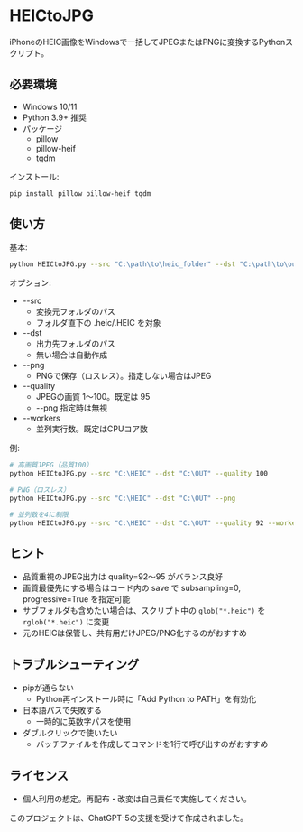 # HEICtoJPG

iPhoneのHEIC画像をWindowsで一括してJPEGまたはPNGに変換するPythonスクリプト。

## 必要環境
- Windows 10/11
- Python 3.9+ 推奨
- パッケージ
  - pillow
  - pillow-heif
  - tqdm

インストール:
```bash
pip install pillow pillow-heif tqdm
```

## 使い方
基本:
```bash
python HEICtoJPG.py --src "C:\path\to\heic_folder" --dst "C:\path\to\out"
```

オプション:
- --src
  - 変換元フォルダのパス
  - フォルダ直下の .heic/.HEIC を対象
- --dst
  - 出力先フォルダのパス
  - 無い場合は自動作成
- --png
  - PNGで保存（ロスレス）。指定しない場合はJPEG
- --quality
  - JPEGの画質 1〜100。既定は 95
  - --png 指定時は無視
- --workers
  - 並列実行数。既定はCPUコア数

例:
```bash
# 高画質JPEG（品質100）
python HEICtoJPG.py --src "C:\HEIC" --dst "C:\OUT" --quality 100

# PNG（ロスレス）
python HEICtoJPG.py --src "C:\HEIC" --dst "C:\OUT" --png

# 並列数を4に制限
python HEICtoJPG.py --src "C:\HEIC" --dst "C:\OUT" --quality 92 --workers 4
```

## ヒント
- 品質重視のJPEG出力は quality=92〜95 がバランス良好
- 画質最優先にする場合はコード内の save で subsampling=0, progressive=True を指定可能
- サブフォルダも含めたい場合は、スクリプト中の `glob("*.heic")` を `rglob("*.heic")` に変更
- 元のHEICは保管し、共有用だけJPEG/PNG化するのがおすすめ

## トラブルシューティング
- pipが通らない
  - Python再インストール時に「Add Python to PATH」を有効化
- 日本語パスで失敗する
  - 一時的に英数字パスを使用
- ダブルクリックで使いたい
  - バッチファイルを作成してコマンドを1行で呼び出すのがおすすめ

## ライセンス
- 個人利用の想定。再配布・改変は自己責任で実施してください。

このプロジェクトは、ChatGPT-5の支援を受けて作成されました。